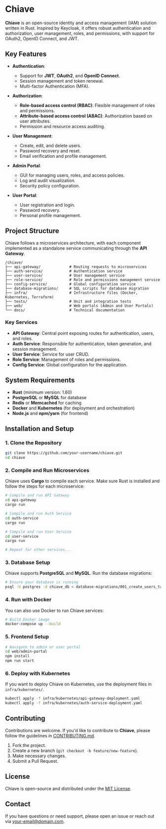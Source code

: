 
# Chiave

**Chiave** is an open-source identity and access management (IAM) solution written in Rust. Inspired by Keycloak, it offers robust authentication and authorization, user management, roles, and permissions, with support for OAuth2, OpenID Connect, and JWT.

## Key Features

- **Authentication**:
  - Support for **JWT**, **OAuth2**, and **OpenID Connect**.
  - Session management and token renewal.
  - Multi-factor Authentication (MFA).

- **Authorization**:
  - **Role-based access control (RBAC)**: Flexible management of roles and permissions.
  - **Attribute-based access control (ABAC)**: Authorization based on user attributes.
  - Permission and resource access auditing.

- **User Management**:
  - Create, edit, and delete users.
  - Password recovery and reset.
  - Email verification and profile management.

- **Admin Portal**:
  - GUI for managing users, roles, and access policies.
  - Log and audit visualization.
  - Security policy configuration.

- **User Portal**:
  - User registration and login.
  - Password recovery.
  - Personal profile management.

## Project Structure

Chiave follows a microservices architecture, with each component implemented as a standalone service communicating through the **API Gateway**.

```
/chiave/
├── api-gateway/             # Routing requests to microservices
├── auth-service/            # Authentication service
├── user-service/            # User management service
├── role-service/            # Role and permissions management service
├── config-service/          # Global configuration service
├── database-migrations/     # SQL scripts for database migration
├── infra/                   # Infrastructure files (Docker, Kubernetes, Terraform)
├── tests/                   # Unit and integration tests
├── web/                     # Web portals (Admin and User Portals)
└── docs/                    # Technical documentation
```

### Key Services

- **API Gateway**: Central point exposing routes for authentication, users, and roles.
- **Auth Service**: Responsible for authentication, token generation, and session management.
- **User Service**: Service for user CRUD.
- **Role Service**: Management of roles and permissions.
- **Config Service**: Global configuration for the application.

## System Requirements

- **Rust** (minimum version: 1.60)
- **PostgreSQL** or **MySQL** for database
- **Redis** or **Memcached** for caching
- **Docker** and **Kubernetes** (for deployment and orchestration)
- **Node.js** and **npm/yarn** (for frontend)

## Installation and Setup

### 1. Clone the Repository

```bash
git clone https://github.com/your-username/chiave.git
cd chiave
```

### 2. Compile and Run Microservices

Chiave uses **Cargo** to compile each service. Make sure Rust is installed and follow the steps for each microservice:

```bash
# Compile and run API Gateway
cd api-gateway
cargo run

# Compile and run Auth Service
cd auth-service
cargo run

# Compile and run User Service
cd user-service
cargo run

# Repeat for other services...
```

### 3. Database Setup

Chiave supports **PostgreSQL** and **MySQL**. Run the database migrations:

```bash
# Ensure your database is running
psql -U postgres -d chiave_db < database-migrations/001_create_users_table.sql
```

### 4. Run with Docker

You can also use Docker to run Chiave services:

```bash
# Build Docker image
docker-compose up --build
```

### 5. Frontend Setup

```bash
# Navigate to admin or user portal
cd web/admin-portal
npm install
npm run start
```

### 6. Deploy with Kubernetes

If you want to deploy Chiave on Kubernetes, use the deployment files in `infra/kubernetes/`.

```bash
kubectl apply -f infra/kubernetes/api-gateway-deployment.yaml
kubectl apply -f infra/kubernetes/auth-service-deployment.yaml
```

## Contributing

Contributions are welcome. If you'd like to contribute to **Chiave**, please follow the guidelines in [CONTRIBUTING.md](docs/CONTRIBUTING.md).

1. Fork the project.
2. Create a new branch (`git checkout -b feature/new-feature`).
3. Make necessary changes.
4. Submit a Pull Request.

## License

Chiave is open-source and distributed under the [MIT License](LICENSE).

## Contact

If you have questions or need support, please open an issue or reach out via [your-email@domain.com](mailto:your-email@domain.com).
